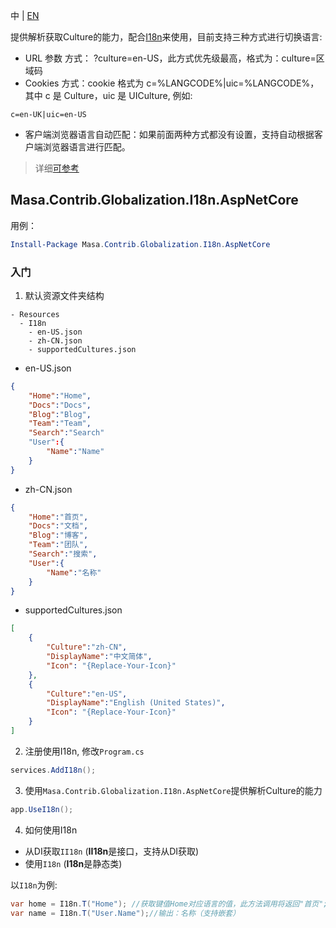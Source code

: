 中 | [EN](README.md)

提供解析获取Culture的能力，配合[I18n](../Masa.Contrib.Globalization.I18n/README.zh-CN.md)来使用，目前支持三种方式进行切换语言:

* URL 参数 方式： ?culture=en-US，此方式优先级最高，格式为：culture=区域码
* Cookies 方式：cookie 格式为 c=%LANGCODE%|uic=%LANGCODE%，其中 c 是 Culture，uic 是 UICulture, 例如:

``` cookie
c=en-UK|uic=en-US
```

* 客户端浏览器语言自动匹配：如果前面两种方式都没有设置，支持自动根据客户端浏览器语言进行匹配。

> 详细[可参考](https://learn.microsoft.com/zh-cn/aspnet/core/fundamentals/localization?view=aspnetcore-7.0#localization-middleware)

## Masa.Contrib.Globalization.I18n.AspNetCore

用例：

``` powershell
Install-Package Masa.Contrib.Globalization.I18n.AspNetCore
```

### 入门

1. 默认资源文件夹结构

``` structure
- Resources
  - I18n
    - en-US.json
    - zh-CN.json
    - supportedCultures.json
```

* en-US.json

``` en-US.json
{
    "Home":"Home",
    "Docs":"Docs",
    "Blog":"Blog",
    "Team":"Team",
    "Search":"Search"
    "User":{
        "Name":"Name"
    }
}
```

* zh-CN.json

``` zh-CN.json
{
    "Home":"首页",
    "Docs":"文档",
    "Blog":"博客",
    "Team":"团队",
    "Search":"搜索",
    "User":{
        "Name":"名称"
    }
}
```

* supportedCultures.json

``` supportedCultures.json
[
    {
        "Culture":"zh-CN",
        "DisplayName":"中文简体",
        "Icon": "{Replace-Your-Icon}"
    },
    {
        "Culture":"en-US",
        "DisplayName":"English (United States)",
        "Icon": "{Replace-Your-Icon}"
    }
]
```

2. 注册使用I18n, 修改`Program.cs`

``` C#
services.AddI18n();
```

3. 使用`Masa.Contrib.Globalization.I18n.AspNetCore`提供解析Culture的能力

``` C#
app.UseI18n();
```

4. 如何使用I18n

* 从DI获取`II18n` (**II18n**是接口，支持从DI获取)
* 使用`I18n` (**I18n**是静态类)

以`I18n`为例:

``` C#
var home = I18n.T("Home"); //获取键值Home对应语言的值，此方法调用将返回"首页";
var name = I18n.T("User.Name");//输出：名称（支持嵌套）
```